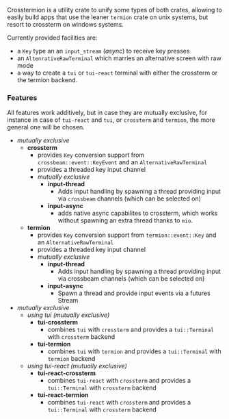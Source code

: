 
Crosstermion is a utility crate to unify some types of both crates, allowing to easily build apps that use the leaner `termion` 
crate on unix systems, but resort to crossterm on windows systems.

Currently provided facilities are:

* a `Key` type an an `input_stream` (_async_) to receive key presses
* an `AltenrativeRawTerminal` which marries an alternative screen with raw mode
* a way to create a `tui` or `tui-react` terminal with either the crossterm or the termion backend.

### Features

All features work additively, but in case they are mutually exclusive, for instance
in case of `tui-react` and `tui`, or `crossterm` and `termion`, the more general one will be chosen.

* _mutually exclusive_
    * **crossterm**
      * provides `Key` conversion support from `crossbeam::event::KeyEvent` and an `AlternativeRawTerminal`
      * provides a threaded key input channel
      * _mutually exclusive_
        * **input-thread**
          * Adds input handling by spawning a thread providing input via `crossbeam` channels (which can be selected on)
        * **input-async**
          * adds native async capabilites to crossterm, which works without spawning an extra thread thanks to `mio`.
    * **termion**
      * provides `Key` conversion support from `termion::event::Key` and an `AlternativeRawTerminal`
      * provides a threaded key input channel
      * _mutually exclusive_
        * **input-thread**
          * Adds input handling by spawning a thread providing input via crossbeam channels (which can be selected on)
        * **input-async**
          * Spawn a thread and provide input events via a futures Stream
* _mutually exclusive_
    * _using tui_ _(mutually exclusive)_
        * **tui-crossterm** 
          * combines `tui` with `crossterm` and provides a `tui::Terminal` with `crossterm` backend
        * **tui-termion**
          * combines `tui` with `termion` and provides a `tui::Terminal` with `termion` backend
    * _using tui-react_ _(mutually exclusive)_
        * **tui-react-crossterm**
          * combines `tui-react` with `crossterm` and provides a `tui::Terminal` with `crossterm` backend
        * **tui-react-termion**
          * combines `tui-react` with `crossterm` and provides a `tui::Terminal` with `crossterm` backend


